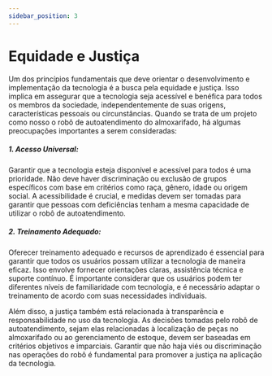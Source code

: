 ```yaml
---
sidebar_position: 3
---
```


# Equidade e Justiça
Um dos princípios fundamentais que deve orientar o desenvolvimento e implementação da tecnologia é a busca pela equidade e justiça. Isso implica em assegurar que a tecnologia seja acessível e benéfica para todos os membros da sociedade, independentemente de suas origens, características pessoais ou circunstâncias. Quando se trata de um projeto como nosso o robô de autoatendimento do almoxarifado, há algumas preocupações importantes a serem consideradas:

##### 1. Acesso Universal: 
Garantir que a tecnologia esteja disponível e acessível para todos é uma prioridade. Não deve haver discriminação ou exclusão de grupos específicos com base em critérios como raça, gênero, idade ou origem social. A acessibilidade é crucial, e medidas devem ser tomadas para garantir que pessoas com deficiências tenham a mesma capacidade de utilizar o robô de autoatendimento.

##### 2. Treinamento Adequado: 
Oferecer treinamento adequado e recursos de aprendizado é essencial para garantir que todos os usuários possam utilizar a tecnologia de maneira eficaz. Isso envolve fornecer orientações claras, assistência técnica e suporte contínuo. É importante considerar que os usuários podem ter diferentes níveis de familiaridade com tecnologia, e é necessário adaptar o treinamento de acordo com suas necessidades individuais.

Além disso, a justiça também está relacionada à transparência e responsabilidade no uso da tecnologia. As decisões tomadas pelo robô de autoatendimento, sejam elas relacionadas à localização de peças no almoxarifado ou ao gerenciamento de estoque, devem ser baseadas em critérios objetivos e imparciais. Garantir que não haja viés ou discriminação nas operações do robô é fundamental para promover a justiça na aplicação da tecnologia.
